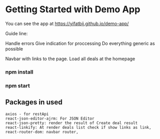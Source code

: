 # Getting Started with Demo App

You can see the app at https://yifatbij.github.io/demo-app/

Guide line:

Handle errors
Give indication for proccessing
Do everything generic as possible

Navbar with links to the page.
Load all deals at the homepage

### npm install

### npm start

## Packages in used

    axios - for restApi
    react-json-editor-ajrm: For JSON Editor
    react-json-pretty: render the result of Create deal result
    react-linkify: At render deals list check if show links as link,
    react-router-dom: navbar router,


